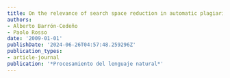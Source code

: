 ```yaml
---
title: On the relevance of search space reduction in automatic plagiarism detection
authors:
- Alberto Barrón-Cedeño
- Paolo Rosso
date: '2009-01-01'
publishDate: '2024-06-26T04:57:48.259296Z'
publication_types:
- article-journal
publication: '*Procesamiento del lenguaje natural*'
---
```

